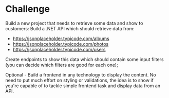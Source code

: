 # Challenge

Build a new project that needs to retrieve some data and show to customers:
Build a .NET API which should retrieve data from: 

- https://jsonplaceholder.typicode.com/albums
- https://jsonplaceholder.typicode.com/photos
- https://jsonplaceholder.typicode.com/users 

Create endpoints to show this data which should contain some input filters (you can decide which filters are good for each one); 

Optional - Build a frontend in any technology to display the content. No need to put much effort on styling or validations, the idea is to show if you're capable of to tackle simple frontend task and display data from an API.
